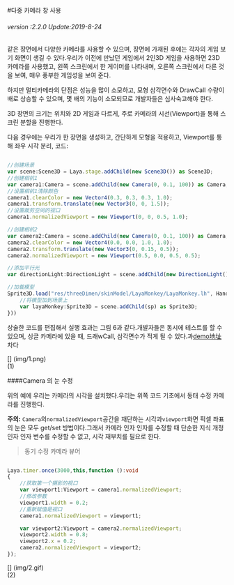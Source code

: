 #다중 카메라 창 사용

###### *version :2.2.0   Update:2019-8-24*

같은 장면에서 다양한 카메라를 사용할 수 있으며, 장면에 가재된 후에는 각자의 게임 보기 화면이 생길 수 있다.우리가 이전에 만났던 게임에서 2인3D 게임을 사용하면 23D 카메라를 사용했고, 왼쪽 스크린에서 한 게이머를 나타내며, 오른쪽 스크린에서 다른 것을 보여, 매우 풍부한 게임성을 보여 준다.

하지만 멀티카메라의 단점은 성능을 많이 소모하고, 모형 삼각면수와 DrawCall 수량이 배로 상승할 수 있으며, 몇 배의 기능이 소모되므로 개발자들은 심사숙고해야 한다.

3D 장면의 크기는 위치와 2D 게임과 다르게, 주로 카메라의 시선(Viewport)을 통해 스크린 분할을 진행한다.

다음 경우에는 우리가 한 장면을 생성하고, 간단하게 모형을 적용하고, Viewport를 통해 좌우 시각 분리, 코드:


```typescript

//创建场景
var scene:Scene3D = Laya.stage.addChild(new Scene3D()) as Scene3D;
//创建相机1
var camera1:Camera = scene.addChild(new Camera(0, 0.1, 100)) as Camera;
//设置相机1清除颜色
camera1.clearColor = new Vector4(0.3, 0.3, 0.3, 1.0);
camera1.transform.translate(new Vector3(0, 0, 1.5));
//设置裁剪空间的视口
camera1.normalizedViewport = new Viewport(0, 0, 0.5, 1.0);

//创建相机2
var camera2:Camera = scene.addChild(new Camera(0, 0.1, 100)) as Camera;
camera2.clearColor = new Vector4(0.0, 0.0, 1.0, 1.0);
camera2.transform.translate(new Vector3(0, 0.15, 0.5));
camera2.normalizedViewport = new Viewport(0.5, 0.0, 0.5, 0.5);

//添加平行光
var directionLight:DirectionLight = scene.addChild(new DirectionLight()) as DirectionLight;

//加载模型
Sprite3D.load("res/threeDimen/skinModel/LayaMonkey/LayaMonkey.lh", Handler.create(null, function(sp:Sprite3D):void {
    //将模型加到场景上
    var layaMonkey:Sprite3D = scene.addChild(sp) as Sprite3D;
}))
```


상술한 코드를 편집해서 실행 효과는 그림 6과 같다.개발자들은 동시에 테스트를 할 수 있으며, 싱글 카메라에 있을 때, 드래wCall, 삼각면수가 적게 될 수 있다.과[demo地址](https://layaair.ldc.layabox.com/demo2/?language=ch&category=3d&group=Camera&name=MultiCamera)차다

[] (img/1.png)<br>(1)

####Camera 의 눈 수정

위의 예에 우리는 카메라의 시각을 설치했다.우리는 위쪽 코드 기초에서 동태 수정 카메라를 진행한다.

**주의:** `Camera`의`normalizedViewport`공간을 재단하는 시각과`viewport`화면 픽셀 좌표의 눈은 모두 get/set 방법이다.그래서 카메라 인자 인자를 수정할 때 단순한 지식 개정 인자 인자 변수를 수정할 수 없고, 시각 재부치를 필요로 한다.

> 동기 수정 카메라 뷰어


```typescript

Laya.timer.once(3000,this,function ():void 
{	
    //获取第一个摄影的视口
    var viewport1:Viewport = camera1.normalizedViewport;
    //修改参数
    viewport1.width = 0.2;
    //重新赋值是视口
    camera1.normalizedViewport = viewport1;

    var viewport2:Viewport = camera2.normalizedViewport;
    viewport2.width = 0.8;
    viewport2.x = 0.2;
    camera2.normalizedViewport = viewport2;
});
```


[] (img/2.gif)<br>(2)